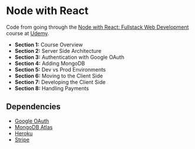 # Node with React

Code from going through the [Node with React: Fullstack Web Development](https://www.udemy.com/node-with-react-fullstack-web-development/) course at [Udemy](https://www.udemy.com).

- **Section 1:** Course Overview
- **Section 2:** Server Side Architecture
- **Section 3:** Authentication with Google OAuth
- **Section 4:** Adding MongoDB
- **Section 5:** Dev vs Prod Environments
- **Section 6:** Moving to the Client Side
- **Section 7:** Developing the Client Side
- **Section 8:** Handling Payments

## Dependencies

- [Google OAuth](https://console.developers.google.com/apis/credentials)
- [MongoDB Atlas](https://cloud.mongodb.com)
- [Heroku](https://dashboard.heroku.com)
- [Stripe](https://dashboard.stripe.com)
